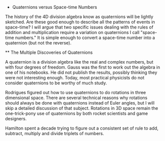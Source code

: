 * Quaternions versus Space-time Numbers

The history of the 4D division algebra know as quaternions will be lightly
sketched. Are these good enough to describe all the patterns of events in
space-time? I will argue that two specific issues dealing with the rules of
addition and multiplication require a variation on quaternions I call
"space-time numbers." It is simple enough to convert a space-time number into a
quaternion (but not the reverse).

** The Multiple Discoveries of Quaternions

A quaternion is a division algebra like the real and complex numbers, but with
four degrees of freedom. Gauss was the first to work out the algebra in one of
his notebooks. He did not publish the results, possibly thinking they were not
interesting enough. Today, most practical physicists do not consider
quaternions to be worthy of much study.

Rodrigues figured out how to use quaternions to do rotations in three
dimensional space. There are several technical reasons why rotations should
always be done with quaternions instead of Euler angles, but I will skip a
detailed discussion of that subject. Rotations in 3D space remain the
one-trick-pony use of quaternions by both rocket scientists and game designers.

Hamilton spent a decade trying to figure out a consistent set of rule to add,
subtract, multiply and divide triplets of numbers.
